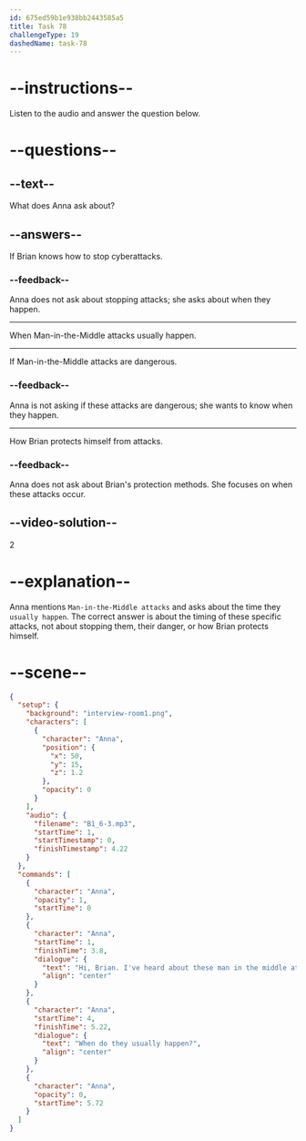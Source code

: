 ```yaml
---
id: 675ed59b1e938bb2443585a5
title: Task 78
challengeType: 19
dashedName: task-78
---
```


<!-- (Audio) Anna: Hi Brian, I've heard about these Man-in-the-Middle attacks. When do they usually happen? -->

# --instructions--

Listen to the audio and answer the question below.

# --questions--

## --text--

What does Anna ask about?

## --answers--

If Brian knows how to stop cyberattacks.

### --feedback--

Anna does not ask about stopping attacks; she asks about when they happen.

---

When Man-in-the-Middle attacks usually happen.

---

If Man-in-the-Middle attacks are dangerous.

### --feedback--

Anna is not asking if these attacks are dangerous; she wants to know when they happen.

---

How Brian protects himself from attacks.

### --feedback--

Anna does not ask about Brian's protection methods. She focuses on when these attacks occur.

## --video-solution--

2

# --explanation--

Anna mentions `Man-in-the-Middle attacks` and asks about the time they `usually happen`. The correct answer is about the timing of these specific attacks, not about stopping them, their danger, or how Brian protects himself.

# --scene--

```json
{
  "setup": {
    "background": "interview-room1.png",
    "characters": [
      {
        "character": "Anna",
        "position": {
          "x": 50,
          "y": 15,
          "z": 1.2
        },
        "opacity": 0
      }
    ],
    "audio": {
      "filename": "B1_6-3.mp3",
      "startTime": 1,
      "startTimestamp": 0,
      "finishTimestamp": 4.22
    }
  },
  "commands": [
    {
      "character": "Anna",
      "opacity": 1,
      "startTime": 0
    },
    {
      "character": "Anna",
      "startTime": 1,
      "finishTime": 3.8,
      "dialogue": {
        "text": "Hi, Brian. I've heard about these man in the middle attacks.",
        "align": "center"
      }
    },
    {
      "character": "Anna",
      "startTime": 4,
      "finishTime": 5.22,
      "dialogue": {
        "text": "When do they usually happen?",
        "align": "center"
      }
    },
    {
      "character": "Anna",
      "opacity": 0,
      "startTime": 5.72
    }
  ]
}
```
